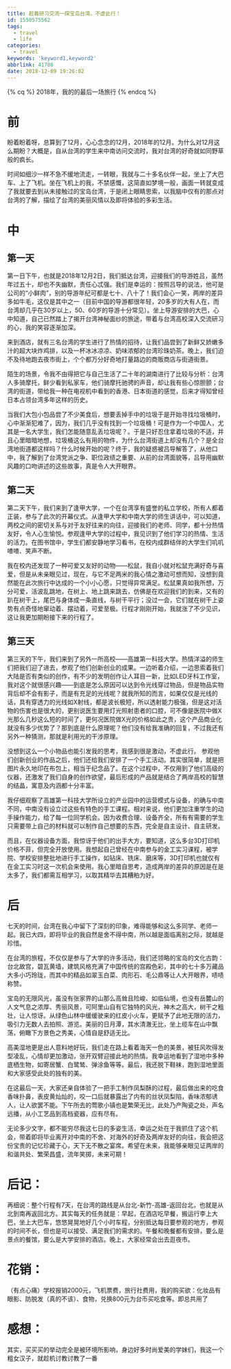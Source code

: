 ```yaml
---
title: 趁着研习交流一探宝岛台湾，不虚此行！
id: 1550575562
tags:
  - travel
  - life
categories:
  - travel
keywords: 'keyword1,keyword2'
abbrlink: 41786
date: 2018-12-09 19:26:02
---
```

{% cq %}
2018年，我的的最后一场旅行
{% endcq %}
<!--more-->
# 前
盼着盼着呀，总算到了12月，心心念念的12月，2018年的12月。为什么对12月这么期盼？大概是，自从台湾的学生来中南访问交流时，我对台湾的好奇就如同野草般的疯长。

时间如细沙一样不急不缓地流走，一转眼，我就与二十多名伙伴一起，坐上了大巴车、上了飞机。坐在飞机上的我，不禁感慨，这简直如梦境一般，画面一转就变成了我就要去到从未接触过的宝岛台湾，于是闭上眼睛思索，以我脑中仅有的那点对台湾的了解，描绘了台湾的美丽风情以及即将体验的多彩生活。
# 中
## 第一天
第一日下午，也就是2018年12月2日，我们抵达台湾，迎接我们的导游姓吕，虽然年过五十，却也不失幽默，责任心忒强。我们是幸运的：按照吕导的说法，他可是公司的“小鲜肉”，别的导游年纪可都是七十、八十了！我们会心一笑，两岸的差异多如牛毛，这仅是其中之一（目前中国的导游都很年轻，20多岁的大有人在，而台湾却几乎在30岁以上，50、60岁的导游十分常见）。坐上导游安排的大巴，心中知道，自己已然踏上了揭开台湾神秘面纱的旅途，带着与台湾高校深入交流研习的心，我的笑容逐渐加深。

来到酒店，就有三名台湾的学生进行了热情的招待，让我们品尝到了新鲜又娇嫩多汁的超大块炸鸡排，以及一杯冰冰凉凉、奶味浓郁的台湾珍珠奶茶。晚上，我们迫不及待地跑去夜市街上，个个都万分好奇地打量路边的商贩商店与街道街景。

陌生的场景，令我不由得把它与自己生活了二十年的湖南进行了比较与分析：台湾人多骑摩托，鲜少看到私家车，他们骑摩托驰骋的声音，却让我有些心惊胆颤；台湾的街道，带给我一种在电视机中看到的香港、日本街道的感觉，后来才得知曾经日本占领台湾多年这样的历史。

当我们大包小包品尝了不少美食后，想要丢掉手中的垃圾于是开始寻找垃圾桶时，心中渐渐犯难了，因为，我们几乎没有找到一个垃圾桶！可是作为一个中国人，尤其是一名大学生，我们怎能随意乱丢垃圾呢？。于是只好忍住拿着垃圾的不适，并且心里暗暗地想，垃圾桶这么有用的物件，为什么台湾街道上却没有几个？是全台湾地街道都这样吗？什么时候开始的呢？终于，我的疑惑被吕导解答了，从他口中，我了解到了台湾党派之争、职位政绩之重要、从前的台湾面貌等，吕导用幽默风趣的口吻讲述的这些故事，真是令人大开眼界。

## 第二天
第二天下午，我们来到了逢甲大学，一个在台湾享有盛誉的私立学校，所有人都着正装，参与了此次的开幕仪式。从逢甲大学和中南大学的师生讲话中，可以知道，两校之间的密切关系与对于友好往来的向往，迎接我们的老师、同学，都十分热情友好，令人心生愉悦。参观逢甲大学的过程中，我见识到了他们学习的热情、生活的活力。在图书馆中，学生们都安静地学习看书，在校内成群结伴的大学生们叽叽喳喳、笑声不断。

我在校内还发现了一种可爱又友好的动物——松鼠，我自小就对松鼠充满好奇与喜爱，但是从未亲眼见过，现在，与它不足两米的我心情之激动可想而知，没想到竟然能在此次旅行中达成的一个小小心愿，只觉得异常满足。松鼠果真如我所想，万分可爱，活波乱跳地，在树上、地上跳来跳去，仿佛是在欢迎我们的到来，又有的趴在树干上，尾巴与身体成一条直线，与树干平行；没过一会，它们就在树干上姿势有点奇怪地窜动着、摆动着，可爱至极。行程才刚刚开始，我就涨了不少见识，这让我更加期盼接下来的行程了。

## 第三天
第三天的下午，我们来到了另外一所高校——高雄第一科技大学。热情洋溢的师生们把我们迎了进去，参观了他们创新创业的成果。一边听着介绍，一边思索着我们大陆是否有类似的创作，有不少的发明创作让人耳目一新，比如LED牙科工作室，我对这个就很感兴趣——到底是怎么原因可以达到令光线穿过物品，但是物品实物背后却不会有影子，而是有充足的光线呢？就我所知的而言，如果仅仅是光线的话，具有穿透力的光线如X射线，都是波长极短，所以透射能力极强，但是这对活物的伤害也是很大的，更别说医生要用灯光照射患者的口腔，可不像是医院中做X光那么几秒这么短的时间了，更何况医院做X光的价格如此之贵，这个产品商业化就没有多少优势了？那到底是什么原理呢？他们没有给我准确的回复，不过我还有另外一种猜测，那就是利用光的干涉原理。

没想到这么一个小物品也能引发我的思考，我感到很是激动，不虚此行。
参观他们创新创业的作品之后，他们还给我们安排了一个手工活动。其实很简单，就是把图片永久地印在布包上，相当于纪念品了。在这个过程中，不仅用到了他们高级的仪器，还激发了我们自身的创作欲望，最后形成的产品就是结合了两岸高校的智慧的结晶，寓意及内涵都十分丰富。

我仔细观察了高雄第一科技大学所设立的产业园中的运营模式与设备，的确与中南不同，中南没有设立过这些有特色的手工课程。相对来说，他们更加注重学生的动手操作能力，给了每一位同学机会。因为收费合理、设备齐全，所有有需要的学生只需要带上自己的材料就可以制作自己想要的东西，完全是自主设计、自主研发。

而且，在仪器设备方面，我惊讶于他们的出手大方，要知道，这么多台3D打印机价格不菲，但完全开放使用。我想起自己曾经在中南参与的金工实习课程，被学院、学校安排整批地进行手工操作，如钻床、铣床、磨床等，3D打印机也就仅有在金工实习时这一次机会来使用。我心里暗自思考，造成两岸的差异的原因是在是太多了，我们都需互相学习，以取其精华去其糟粕为好。

# 后
七天的时间，台湾在我心中留下了深刻的印象，难得能够和这么多同学、老师一起。我已大四，即将毕业的我自然是舍不得中南，所以越是面临离别之际，就越是珍惜。

在台湾的旅程，不仅仅是参与了大学的许多活动，我们还领略的宝岛的文化古韵：台北故宫，碧瓦黄墙，建筑风格充满了中国传统的宫殿色彩，其中的七十多万藏品大多小巧玲珑，而其中的精品如翠玉白菜、肉形石、毛公鼎等让人大开眼界，啧啧称赞。

宝岛的无限风光，虽没有张家界的山那么高耸且险峻、如临仙境，也没有岳麓山的人文气息之浓厚、秀丽风景，可阿里山自有它独特的风光，神木之高大，树干之粗壮，让人惊讶。从绿色山林中缓缓驶来的红皮小火车，更赋予了此地无限的活力，吸引力无数人去拍照、游览。美丽的日月潭，其水清澈无比，坐上缆车在山中飘荡，俯瞰下方景色之秀美，心情自是舒适无比。

高美湿地更是出人意料地好玩，我们走在路上看着海天一色的美景，被狂风吹得发型凌乱，心情却更加激动，张开双臂迎接此地的热情。我幸运地看到了湿地中多种底栖生物，如寄居蟹、白鹭鸶、弹涂鱼等等。最后，我还脱下鞋袜，跑到湿地里面和大家感受此处的独有的美。

在这最后一天，大家还亲自体验了一把手工制作凤梨酥的过程，最后做出来的吃食香味扑鼻，表皮黄灿灿的，咬一口后就暴露出了内有的丝状凤梨陷，香味浓郁诱人，让人欲罢不能。下午所去的莺歌小镇也是繁荣无比，此处乃产陶瓷之处，声名远播，从小工艺品到高档瓷器，应有尽有。

无论多少文字，都不能穷尽我这七日的多姿生活，幸运之处在于我抓住了这个机会，带着即将毕业离开对中南的不舍、对海外的好奇及两岸友好的向往，我会把这份宝贵的记忆珍藏于心，天下无不散之宴席。希望在未来，我能够亲眼见证两岸的和谐共处、繁荣昌盛，流年笑掷，未来可期！

# 后记：
再细说：整个行程有7天，在台湾的路线是从台北-新竹-高雄-返回台北，也就是从北到南再返回北方。其实每天的任务就是：早起，在酒店吃早餐，搬运行李上大巴，坐上大巴车，悠悠晃晃地好几个小时车程，分别抵达每日要参观的地方，参观的时间不长，但也是可以接受、满足我们的需求的。午餐和晚餐都有安排，要么是景点的餐馆，要么是大学安排的酒店。晚上，大家经常会出去逛夜市。

# 花销：
（有点心痛）学校报销2000元，飞机票费，旅行社费用，我的购买欲：化妆品有眼影、防脱发（真的不该）、食物，兑换800元为台币买吃食等。即总共用了

# 感想：
其实，买买买的举动完全是被环境所影响，身边好多时尚爱美的学妹们，我这一个粗女汉子，就趁机讨教讨教了一番
